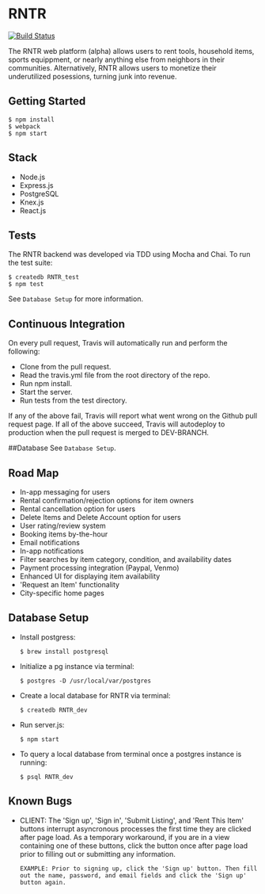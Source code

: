 # RNTR

[![Build Status](https://travis-ci.org/nodedoubt/cinemaplate.svg?branch=master)](https://travis-ci.org/RNTR/RenterApp)

The RNTR web platform (alpha) allows users to rent tools, household items, sports equippment, or nearly anything else from neighbors in their communities. Alternatively, RNTR allows users to monetize their underutilized posessions, turning junk into revenue.

## Getting Started

    $ npm install
    $ webpack
    $ npm start

## Stack

 - Node.js
 - Express.js
 - PostgreSQL
 - Knex.js
 - React.js

## Tests

The RNTR backend was developed via TDD using Mocha and Chai. To run the test suite:
```
$ createdb RNTR_test
$ npm test
```

See ```Database Setup``` for more information.

## Continuous Integration

On every pull request, Travis will automatically run and perform the following:

 - Clone from the pull request.
 - Read the travis.yml file from the root directory of the repo.
 - Run npm install.
 - Start the server.
 - Run tests from the test directory.

If any of the above fail, Travis will report what went wrong on the Github pull request page.
If all of the above succeed, Travis will autodeploy to production when the pull request is merged to DEV-BRANCH.

##Database
See ```Database Setup```.

## Road Map
  - In-app messaging for users
  - Rental confirmation/rejection options for item owners
  - Rental cancellation option for users
  - Delete Items and Delete Account option for users
  - User rating/review system
  - Booking items by-the-hour
  - Email notifications
  - In-app notifications
  - Filter searches by item category, condition, and availability dates
  - Payment processing integration (Paypal, Venmo)
  - Enhanced UI for displaying item availability
  - 'Request an Item' functionality
  - City-specific home pages

## Database Setup

- Install postgress:
	
	``` $ brew install postgresql ```

- Initialize a pg instance via terminal:
	
	``` $ postgres -D /usr/local/var/postgres ```

- Create a local database for RNTR via terminal:
	
	``` $ createdb RNTR_dev ```

- Run server.js:
	
	``` $ npm start ```

- To query a local database from terminal once a postgres instance is running:
	
	``` $ psql RNTR_dev ```

## Known Bugs

- CLIENT: The 'Sign up', 'Sign in', 'Submit Listing', and 'Rent This Item' buttons interrupt asyncronous processes the first time they are clicked after page load. As a temporary workaround, if you are in a view containing one of these buttons, click the button once after page load prior to filling out or submitting any information.

	``` EXAMPLE: Prior to signing up, click the 'Sign up' button. Then fill out the name, password, and email fields and click the 'Sign up' button again. ```

